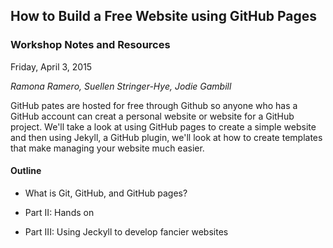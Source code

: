 ## How to Build a Free Website using GitHub Pages

### Workshop Notes and Resources

Friday, April 3, 2015

_Ramona Ramero, Suellen Stringer-Hye, Jodie Gambill_

GitHub pates are hosted for free through Github so anyone who has a GitHub account can creat a personal website or website for a GitHub project. We'll take a look at using GitHub pages to create a simple website and then using Jekyll, a GitHub plugin, we'll look at how to create templates that make managing your website much easier. 


#### Outline
* What is Git, GitHub, and GitHub pages? 

* Part II: Hands on

* Part III: Using Jeckyll to develop fancier websites 
	